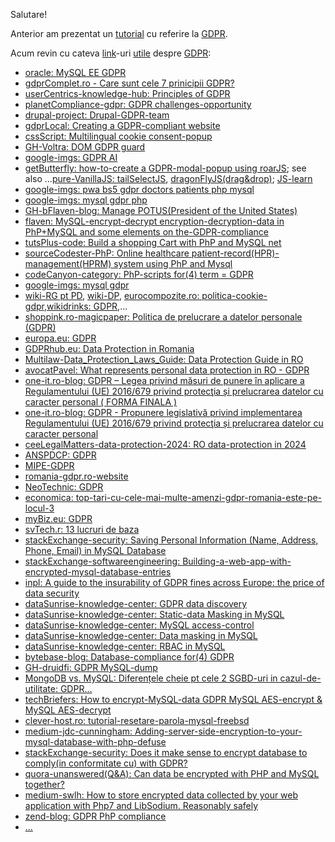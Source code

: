 Salutare!

Anterior am prezentat un [tutorial](https://github.com/stefanache/MFP-ANAF-RO/tree/main/tutoriale/ISO_27001-2022_GDPR) cu referire la [GDPR](https://www.zend.com/blog/gdpr-php-compliance).

Acum revin cu cateva [link](https://www.google.com/search?q=gdpr+mysql+php+encrypt&sca_esv=05d45a37f3fc0a16&rlz=1C1CHBF_enRO1132RO1132&udm=2&biw=1920&bih=911&sxsrf=AHTn8zoxrJXvmeCFDVFaU49lyGp33MTwpg%3A1740052153653&ei=uRa3Z5rEJ86E9u8Pgcu4mA8&ved=0ahUKEwjahIm0l9KLAxVOgv0HHYElDvMQ4dUDCBE&uact=5&oq=gdpr+mysql+php+encrypt&gs_lp=EgNpbWciFmdkcHIgbXlzcWwgcGhwIGVuY3J5cHRIy6UBUABY044BcAB4AJABAJgBggGgAbQTqgEEMC4yMrgBA8gBAPgBAZgCC6AChgrCAgoQABiABBhDGIoFwgILEAAYgAQYsQMYgwHCAggQABiABBixA8ICDRAAGIAEGLEDGEMYigXCAgUQABiABMICBxAAGIAEGBPCAgYQABgTGB7CAgQQABgewgIGEAAYCBgemAMAkgcEMC4xMaAH_Cs&sclient=img)-uri [utile](https://stackoverflow.com/questions/59647500/migrating-from-mysql-plain-database-values-to-fully-aes-encrypted-values-php-ap) despre [GDPR](https://flaven.fr/2018/02/mysql-encrypt-decrypt-encryption-decryption-data-in-php-mysql-and-some-elements-on-the-gdpr-compliance/):

- [oracle: MySQL EE GDPR](https://www.oracle.com/oce/dc/assets/CONT42CCA44BBAAF41E69B0E176FED84D400/native/mysql-wp-gdpr.pdf?elqTrackId=a9e1ef05faec4ba48ba56508af999507&elqaid=143292&elqat=2)
- [gdprComplet.ro - Care sunt cele 7 prinicipii GDPR?](https://gdprcomplet.ro/what-are-the-7-gdpr-principles/)
- [userCentrics-knowledge-hub: Principles of GDPR](https://usercentrics.com/knowledge-hub/principles-of-gdpr/)
- [planetCompliance-gdpr: GDPR challenges-opportunity](https://www.planetcompliance.com/gdpr/gdpr-challenges-opportunity/)
- [drupal-project: Drupal-GDPR-team](https://www.drupal.org/project/drupal_gdpr_team/issues/2946087)
- [gdprLocal: Creating a GDPR-compliant website](https://gdprlocal.com/creating-a-gdpr-compliant-website/)
- [cssScript: Multilingual cookie consent-popup](https://www.cssscript.com/multilingual-cookie-consent-popup/)
- [GH-Voltra: DOM GDPR guard]([guard](https://github.com/Voltra/dom-gdpr-guard))
- [google-imgs: GDPR AI](https://www.google.com/search?sca_esv=f7eed69fd92caa42&rlz=1C1CHBF_enRO1132RO1132&sxsrf=AHTn8zqYSKz6cWbgNS-zkDi4vklekpdeOg:1742730144257&q=gdpr+ai&udm=2&fbs=ABzOT_BYhiZpMrUAF0c9tORwPGlsvaOe8f7raqCCMHfzRJL6BXJ9Eh_ATYohzC6wsD6XatneWirgsRGgJ9LwzHycPwMvKtMIwVV2_EQIfp2nEigW83ATzmncJMny4pAp22TXSkzfNUZv5puHm1XRxB2ufcLX95yOjDTgVwZUK01lRf4cjl7rduSsi2fj-dJyfFmudUC3YeQpNQulD7kpT-AsbQkdvlBWuQ&sa=X&ved=2ahUKEwiFicDZj6CMAxV2Z_EDHRnEHFAQtKgLegQIGBAB&biw=1920&bih=911&dpr=1)
- [getButterfly: how-to-create a GDPR-modal-popup using roarJS](https://getbutterfly.com/how-to-create-a-gdpr-modal-popup-using-roarjs/); see also ...[pure-VanillaJS: tailSelectJS](https://getbutterfly.com/tail-select/), [dragonFlyJS(drag&drop)](https://getbutterfly.com/dragonflyjs-vanilla-javascript-drag-and-drop/); [JS-learn](https://getbutterfly.com/javascript/)
- [google-imgs: pwa bs5 gdpr doctors patients php mysql](https://www.google.com/search?q=pwa+bs5+gdpr+doctors+patients+php+mysql&sca_esv=62d44b4c190ec51a&hl=ro&udm=2&sxsrf=AHTn8zo9AAcopteIFpS5vex-ymi85FGkiA%3A1742718592950&ei=gMbfZ6vYOd6O7NYPv_6qyAw&ved=0ahUKEwirmLTV5J-MAxVeB9sEHT-_CskQ4dUDCBE&uact=5&oq=pwa+bs5+gdpr+doctors+patients+php+mysql&gs_lp=EgNpbWciJ3B3YSBiczUgZ2RwciBkb2N0b3JzIHBhdGllbnRzIHBocCBteXNxbEjEL1C-Clj9K3ABeACQAQCYAXygAfEHqgEDMC45uAEDyAEA-AEBmAIBoAIDwgIHECMYJxjJApgDAIgGAZIHATGgB5UDsgcAuAcA&sclient=img)
- [google-imgs: mysql gdpr php](https://www.google.com/search?q=mysql+gdpr+php&sca_esv=c185e6a531daa215&rlz=1C1CHBF_enRO1132RO1132&udm=2&biw=1920&bih=911&fbs=ABzOT_BYhiZpMrUAF0c9tORwPGlsvaOe8f7raqCCMHfzRJL6BXJ9Eh_ATYohzC6wsD6XatneWirgsRGgJ9LwzHycPwMvKtMIwVV2_EQIfp2nEigW83ATzmncJMny4pAp22TXSkzfNUZv5puHm1XRxB2ufcLX95yOjDTgVwZUK01lRf4cjl7rduSsi2fj-dJyfFmudUC3YeQpNQulD7kpT-AsbQkdvlBWuQ&sxsrf=AHTn8zot8uV6qEkX3gGBPCdoBOx6GUuUCw%3A1742722403569&ei=Y9XfZ6a7IqqJ7NYPmMagmAo&ved=0ahUKEwjm-Lnu8p-MAxWqBNsEHRgjCKMQ4dUDCBE&uact=5&oq=mysql+gdpr+php&gs_lp=EgNpbWciDm15c3FsIGdkcHIgcGhwSIUSUIYIWJUOcAF4AJABAJgBdaABwAOqAQMwLjS4AQPIAQD4AQGYAgKgAnzCAgcQIxgnGMkCwgIEEAAYHpgDAIgGAZIHAzEuMaAH7gOyBwMwLjG4B3g&sclient=img)
- [GH-bFlaven-blog: Manage POTUS(President of the United States)](https://github.com/bflaven/BlogArticlesExamples/tree/master/manage_potus)
- [flaven: MySQL-encrypt-decrypt encryption-decryption-data in PhP+MySQL and some elements on the-GDPR-compliance](https://flaven.fr/2018/02/mysql-encrypt-decrypt-encryption-decryption-data-in-php-mysql-and-some-elements-on-the-gdpr-compliance/)
- [tutsPlus-code: Build a shopping Cart with PhP and MySQL net](https://code.tutsplus.com/build-a-shopping-cart-with-php-and-mysql--net-5144t)
- [sourceCodester-PhP: Online healthcare patient-record(HPR)-management(HPRM) system using PhP and Mysql](https://www.sourcecodester.com/php/14217/online-healthcare-patient-record-management-system-using-phpmysql.html)
- [codeCanyon-category: PhP-scripts for(4) term = GDPR](https://codecanyon.net/category/php-scripts?term=gdpr)
- [google-imgs: mysql gdpr](https://www.google.com/search?sca_esv=c185e6a531daa215&rlz=1C1CHBF_enRO1132RO1132&sxsrf=AHTn8zq5_56QHs9c3zX9BmL5eAiw3_uzYA:1742722397121&q=mysql+gdpr&udm=2&fbs=ABzOT_BYhiZpMrUAF0c9tORwPGlsvaOe8f7raqCCMHfzRJL6BXJ9Eh_ATYohzC6wsD6XatneWirgsRGgJ9LwzHycPwMvKtMIwVV2_EQIfp2nEigW83ATzmncJMny4pAp22TXSkzfNUZv5puHm1XRxB2ufcLX95yOjDTgVwZUK01lRf4cjl7rduSsi2fj-dJyfFmudUC3YeQpNQulD7kpT-AsbQkdvlBWuQ&sa=X&ved=2ahUKEwjVtrDr8p-MAxX7Q_EDHeb1F8cQtKgLegQIGRAB&biw=1920&bih=911&dpr=1)
- [wiki-RG pt PD](https://ro.wikipedia.org/wiki/Regulamentul_General_privind_Protec%C8%9Bia_Datelor), [wiki-DP](https://ro.wikipedia.org/wiki/Date_personale),
  [eurocompozite.ro: politica-cookie-gdpr](https://www.eurocompozite.ro/index.php/politica-cookie-gdpr),[wikidrinks: GDPR](https://wikidrinks.ro/gdpr/?srsltid=AfmBOopGdiIKZtJ7qLWryLDA_rXS0J0spFveNNkP4k_w1iZSprSt2zwN),...
- [shoppink.ro-magicpaper: Politica de prelucrare a datelor personale (GDPR)](https://magicpaper.shoppink.ro/politica-de-prelucrare-a-datelor-personale-gdpr/)
- [europa.eu: GDPR](https://europa.eu/youreurope/business/dealing-with-customers/data-protection/data-protection-gdpr/index_ro.htm)
- [GDPRhub.eu: Data Protection in Romania](https://gdprhub.eu/Data_Protection_in_Romania)
- [Multilaw-Data_Protection_Laws_Guide: Data Protection Guide in RO](https://multilaw.com/Multilaw/Multilaw/Data_Protection_Laws_Guide/DataProtection_Guide_Romania.aspx)
- [avocatPavel: What represents personal data protection in RO - GDPR ](https://www.avocatpavel.com/what-represents-personal-data-protection-in-romania-gdpr/)
- [one-it.ro-blog: GDPR – Legea privind măsuri de punere în aplicare a Regulamentului (UE) 2016/679 privind protecţia și prelucrarea datelor cu caracter personal ( FORMA FINALA )](https://www.one-it.ro/blog/gdpr-legea-privind-masuri-de-punere-aplicare-regulamentului-ue-2016-679-privind-protectia-si-prelucrarea-datelor-cu-caracter-personal-forma-finala/)
- [one-it.ro-blog: GDPR - Propunere legislativă privind implementarea Regulamentului (UE) 2016/679 privind protecţia și prelucrarea datelor cu caracter personal](https://www.one-it.ro/blog/gdpr-propunere-legislativa-privind-implementarea-regulamentului-ue-2016-679-privind-protectia-si-prelucrarea-datelor-cu-caracter-personal-restrictii-derogari/)
- [ceeLegalMatters-data-protection-2024: RO data-protection in 2024](https://ceelegalmatters.com/data-protection-2024/romania-data-protection-2024)
- [ANSPDCP: GDPR](https://www.dataprotection.ro/?page=noua%20_pagina_regulamentul_GDPR)
- [MIPE-GDPR](https://mfe.gov.ro/informatii-de-interes-public/solicitare-informatii-legislatie/protectia-datelor-cu-caracter-personal-gdpr/)
- [romania-gdpr.ro-website](https://romania-gdpr.ro/)
- [NeoTechnic: GDPR](https://neotehnic.ro/politica-de-confidentialitate/?gad_source=1&gclid=Cj0KCQiAwtu9BhC8ARIsAI9JHamvy5FM4WPMfqVhm9IdpLmgWFpzSs4pM0x1V37dk7RlEtvJ6GWTxQEaApsxEALw_wcB)
- [economica: top-tari-cu-cele-mai-multe-amenzi-gdpr-romania-este-pe-locul-3](https://www.economica.net/top-tari-cu-cele-mai-multe-amenzi-gdpr-romania-este-pe-locul-3_640504.html)
- [myBiz.eu: GDPR](https://mybiz.eu/?gad_source=1&gclid=Cj0KCQiAwtu9BhC8ARIsAI9JHalV-4b-wAyNl22FlmvqAA63UWsmtyFDTkIjSkRQNc0nevUk5JV6XjEaAsdHEALw_wcB)
- [svTech.r: 13 lucruri de baza](https://www.svtech.ro/13-lucruri-de-baza-pe-care-trebuie-sa-le-stii-legat-de-gdpr/)
- [stackExchange-security: Saving Personal Information (Name, Address, Phone, Email) in MySQL Database](https://security.stackexchange.com/questions/108248/saving-personal-information-name-address-phone-email-in-mysql-database)
- [stackExchange-softwareengineering: Building-a-web-app-with-encrypted-mysql-database-entries](https://softwareengineering.stackexchange.com/questions/205038/building-a-web-app-with-encrypted-mysql-database-entries)
- [inpl: A guide to the insurability of GDPR fines across Europe: the price of data security](https://inplp.com/latest-news/article/a-guide-to-the-insurability-of-gdpr-fines-across-europe-the-price-of-data-security/)
- [dataSunrise-knowledge-center: GDPR data discovery](https://www.datasunrise.com/knowledge-center/gdpr-data-discovery/)
- [dataSunrise-knowledge-center: Static-data Masking in MySQL](https://www.datasunrise.com/knowledge-center/static-data-masking-in-mysql/)
- [dataSunrise-knowledge-center: MySQL access-control](https://www.datasunrise.com/knowledge-center/mysql-access-control/)
- [dataSunrise-knowledge-center: Data masking in MySQL](https://www.datasunrise.com/knowledge-center/data-masking-in-mysql/)
- [dataSunrise-knowledge-center: RBAC in MySQL](https://www.datasunrise.com/knowledge-center/rbac-in-mysql/)
- [bytebase-blog: Database-compliance for(4) GDPR](https://www.bytebase.com/blog/database-compliance-for-gdpr/)
- [GH-druidfi: GDPR MySQL-dump](https://github.com/druidfi/gdpr-mysqldump)
- [MongoDB vs. MySQL: Diferențele cheie pt cele 2 SGBD-uri in cazul-de-utilitate: GDPR...](https://www.linkedin.com/pulse/mongodb-vs-mysql-comprehensive-guide-software-mohamednour-benhassouna-vim5f/)
- [techBriefers: How to encrypt-MySQL-data GDPR MySQL AES-encrypt & MySQL AES-decrypt](https://techbriefers.com/how-to-encrypt-mysql-data-gdpr-mysql-aes-encrypt-mysql-aes-decrypt/)
- [clever-host.ro: tutorial-resetare-parola-mysql-freebsd](https://blog.clever-host.ro/2020/09/04/tutorial-resetare-parola-mysql-freebsd/)
- [medium-jdc-cunningham: Adding-server-side-encryption-to-your-mysql-database-with-php-defuse](https://jdc-cunningham.medium.com/adding-server-side-encryption-to-your-mysql-database-with-php-defuse-553a26972d3c)
- [stackExchange-security: Does it make sense to encrypt database to comply(in conformitate cu) with GDPR? ](https://security.stackexchange.com/questions/183767/does-it-make-sense-to-encrypt-database-to-comply-with-gdpr)
- [quora-unanswered(Q&A): Can data be encrypted with PHP and MySQL together? ](https://www.quora.com/unanswered/Can-data-be-encrypted-with-PHP-and-MySQL-together)
- [medium-swlh: How to store encrypted data collected by your web application with Php7 and LibSodium. Reasonably safely](https://medium.com/swlh/how-to-store-encrypted-data-collected-by-your-web-application-with-php7-and-libsodium-457b23cae017)
- [zend-blog: GDPR PhP compliance](https://www.zend.com/blog/gdpr-php-compliance)
- [...](https://www.google.com/search?sca_esv=ba1f5db415756174&rlz=1C1CHBF_enRO1132RO1132&sxsrf=AHTn8zoprx32DRZLe1TWkPTqBTiSl015VQ:1740054616474&q=GDPR+PhP+MySQL&udm=2&fbs=ABzOT_BYhiZpMrUAF0c9tORwPGls0vqphpL9nGKy0PrLJqseLh0EQ6IW_YF9DHIKeRA2FImZJj7_nGLmr0IdZilOghZzNgMFk3aJ_aCLgBcYPfMMnTtkxvIFSifbF8fUw2Jv7wsjn4EFAru9uCvKItEWlh6Msc2bc_waqIcpbvO3hgkPwNEnEn1FFfLcV0CGEYhkFgRYo-ax&sa=X&ved=2ahUKEwi3s7fKoNKLAxXw7LsIHeTgBfMQtKgLegQIFBAB&biw=1920&bih=911&dpr=1)


